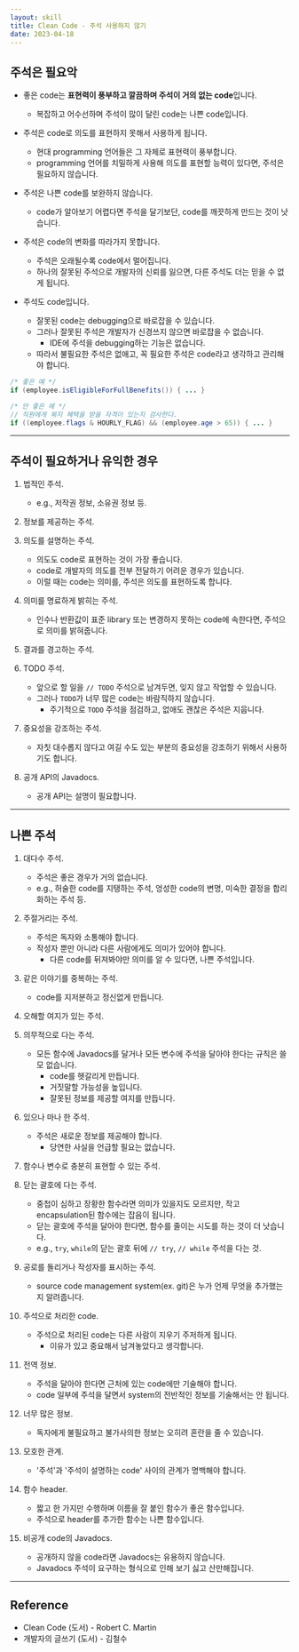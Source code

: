 ```yaml
---
layout: skill
title: Clean Code - 주석 사용하지 않기
date: 2023-04-18
---
```





## 주석은 필요악

- 좋은 code는 **표현력이 풍부하고 깔끔하며 주석이 거의 없는 code**입니다.
    - 복잡하고 어수선하며 주석이 많이 달린 code는 나쁜 code입니다.

- 주석은 code로 의도를 표현하지 못해서 사용하게 됩니다.
    - 현대 programming 언어들은 그 자체로 표현력이 풍부합니다.
    - programming 언어를 치밀하게 사용해 의도를 표현할 능력이 있다면, 주석은 필요하지 않습니다.

- 주석은 나쁜 code를 보완하지 않습니다.
    - code가 알아보기 어렵다면 주석을 달기보단, code를 깨끗하게 만드는 것이 낫습니다.

- 주석은 code의 변화를 따라가지 못합니다.
    - 주석은 오래될수록 code에서 멀어집니다.
    - 하나의 잘못된 주석으로 개발자의 신뢰를 잃으면, 다른 주석도 더는 믿을 수 없게 됩니다.

- 주석도 code입니다.
    - 잘못된 code는 debugging으로 바로잡을 수 있습니다.
    - 그러나 잘못된 주석은 개발자가 신경쓰지 않으면 바로잡을 수 없습니다.
        - IDE에 주석을 debugging하는 기능은 없습니다.
    - 따라서 불필요한 주석은 없애고, 꼭 필요한 주석은 code라고 생각하고 관리해야 합니다.

```java
/* 좋은 예 */
if (employee.isEligibleForFullBenefits()) { ... }

/* 안 좋은 예 */
// 직원에게 복지 혜택을 받을 자격이 있는지 검사한다.
if ((employee.flags & HOURLY_FLAG) && (employee.age > 65)) { ... }
```




---




## 주석이 필요하거나 유익한 경우

1. 법적인 주석.
    - e.g., 저작권 정보, 소유권 정보 등.

2. 정보를 제공하는 주석.

3. 의도를 설명하는 주석.
    - 의도도 code로 표현하는 것이 가장 좋습니다.
    - code로 개발자의 의도를 전부 전달하기 어려운 경우가 있습니다.
    - 이럴 때는 code는 의미를, 주석은 의도를 표현하도록 합니다.

4. 의미를 명료하게 밝히는 주석.
    - 인수나 반환값이 표준 library 또는 변경하지 못하는 code에 속한다면, 주석으로 의미를 밝혀줍니다.

5. 결과를 경고하는 주석.

6. TODO 주석.
    - 앞으로 할 일을 `// TODO` 주석으로 남겨두면, 잊지 않고 작업할 수 있습니다.
    - 그러나 `TODO`가 너무 많은 code는 바람직하지 않습니다.
        - 주기적으로 `TODO` 주석을 점검하고, 없애도 괜찮은 주석은 지웁니다.

7. 중요성을 강조하는 주석.
    - 자칫 대수롭지 않다고 여길 수도 있는 부분의 중요성을 강조하기 위해서 사용하기도 합니다.

8. 공개 API의 Javadocs.
    - 공개 API는 설명이 필요합니다.




---




## 나쁜 주석


1. 대다수 주석.
    - 주석은 좋은 경우가 거의 없습니다.
    - e.g., 허술한 code를 지탱하는 주석, 엉성한 code의 변명, 미숙한 결정을 합리화하는 주석 등.

2. 주절거리는 주석.
    - 주석은 독자와 소통해야 합니다.
    - 작성자 뿐만 아니라 다른 사람에게도 의미가 있어야 합니다.
        - 다른 code를 뒤져봐야만 의미를 알 수 있다면, 나쁜 주석입니다.

3. 같은 이야기를 중복하는 주석.
    - code를 지저분하고 정신없게 만듭니다.

4. 오해할 여지가 있는 주석.

5. 의무적으로 다는 주석.
    - 모든 함수에 Javadocs를 달거나 모든 변수에 주석을 달아야 한다는 규칙은 쓸모 없습니다.
        - code를 헷갈리게 만듭니다.
        - 거짓말할 가능성을 높입니다.
        - 잘못된 정보를 제공할 여지를 만듭니다.

6. 있으나 마나 한 주석.
    - 주석은 새로운 정보를 제공해야 합니다.
        - 당연한 사실을 언급할 필요는 없습니다.

7. 함수나 변수로 충분히 표현할 수 있는 주석.

8. 닫는 괄호에 다는 주석.
    - 중첩이 심하고 장황한 함수라면 의미가 있을지도 모르지만, 작고 encapsulation된 함수에는 잡음이 됩니다.
    - 닫는 괄호에 주석을 달아야 한다면, 함수를 줄이는 시도를 하는 것이 더 낫습니다.
    - e.g., `try`, `while`의 닫는 괄호 뒤에 `// try`, `// while` 주석을 다는 것.

9. 공로를 돌리거나 작성자를 표시하는 주석.
    - source code management system(ex. git)은 누가 언제 무엇을 추가했는지 알려줍니다.

10. 주석으로 처리한 code.
    - 주석으로 처리된 code는 다른 사람이 지우기 주저하게 됩니다.
        - 이유가 있고 중요해서 남겨놓았다고 생각합니다.

11. 전역 정보.
    - 주석을 달아야 한다면 근처에 있는 code에만 기술해야 합니다.
    - code 일부에 주석을 달면서 system의 전반적인 정보를 기술해서는 안 됩니다.

12. 너무 많은 정보.
    - 독자에게 불필요하고 불가사의한 정보는 오히려 혼란을 줄 수 있습니다.

13. 모호한 관계.
    - '주석'과 '주석이 설명하는 code' 사이의 관계가 명백해야 합니다.

14. 함수 header.
    - 짧고 한 가지만 수행하며 이름을 잘 붙인 함수가 좋은 함수입니다.
    - 주석으로 header를 추가한 함수는 나쁜 함수입니다.

15. 비공개 code의 Javadocs.
    - 공개하지 않을 code라면 Javadocs는 유용하지 않습니다.
    - Javadocs 주석이 요구하는 형식으로 인해 보기 싫고 산만해집니다.




---




## Reference

- Clean Code (도서) - Robert C. Martin
- 개발자의 글쓰기 (도서) - 김철수
